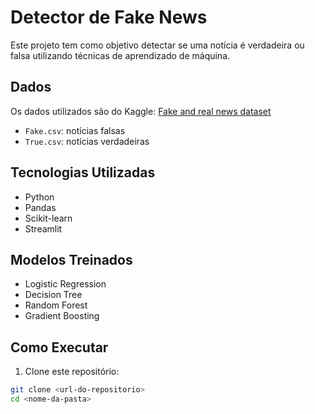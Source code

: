 #  Detector de Fake News

Este projeto tem como objetivo detectar se uma notícia é verdadeira ou falsa utilizando técnicas de aprendizado de máquina.

##  Dados
Os dados utilizados são do Kaggle: [Fake and real news dataset]([https://www.kaggle.com/datasets/clmentbisaillon/fake-and-real-news-dataset](https://www.kaggle.com/code/therealsampat/fake-news-detection/input))

- `Fake.csv`: notícias falsas  
- `True.csv`: notícias verdadeiras

##  Tecnologias Utilizadas
- Python
- Pandas
- Scikit-learn
- Streamlit

## Modelos Treinados
- Logistic Regression  
- Decision Tree  
- Random Forest  
- Gradient Boosting

## Como Executar

1. Clone este repositório:
```bash
git clone <url-do-repositorio>
cd <nome-da-pasta>
